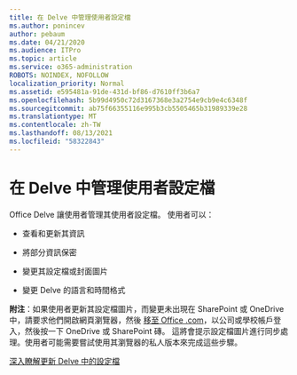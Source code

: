 ```yaml
---
title: 在 Delve 中管理使用者設定檔
ms.author: ponincev
author: pebaum
ms.date: 04/21/2020
ms.audience: ITPro
ms.topic: article
ms.service: o365-administration
ROBOTS: NOINDEX, NOFOLLOW
localization_priority: Normal
ms.assetid: e595481a-91de-431d-bf86-d7610ff3b6a7
ms.openlocfilehash: 5b99d4950c72d3167368e3a2754e9cb9e4c6348f
ms.sourcegitcommit: ab75f66355116e995b3cb5505465b31989339e28
ms.translationtype: MT
ms.contentlocale: zh-TW
ms.lasthandoff: 08/13/2021
ms.locfileid: "58322843"
---
```

# <a name="manage-user-profiles-in-delve"></a>在 Delve 中管理使用者設定檔

Office Delve 讓使用者管理其使用者設定檔。 使用者可以：
  
- 查看和更新其資訊
    
- 將部分資訊保密
    
- 變更其設定檔或封面圖片
    
- 變更 Delve 的語言和時間格式
    
**附注**：如果使用者更新其設定檔圖片，而變更未出現在 SharePoint 或 OneDrive 中，請要求他們開啟網頁瀏覽器，然後 [移至 Office .com](https://www.office.com)，以公司或學校帳戶登入，然後按一下 OneDrive 或 SharePoint 磚。 這將會提示設定檔圖片進行同步處理。使用者可能需要嘗試使用其瀏覽器的私人版本來完成這些步驟。 
  
[深入瞭解更新 Delve 中的設定檔](https://go.microsoft.com/fwlink/?linkid=735070)
  

